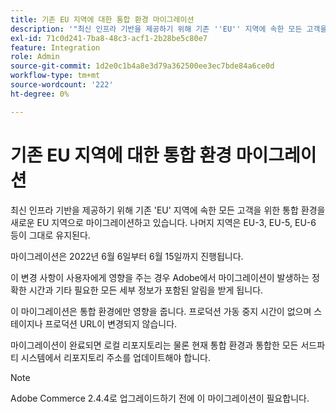 ```yaml
---
title: 기존 EU 지역에 대한 통합 환경 마이그레이션
description: '"최신 인프라 기반을 제공하기 위해 기존 ''EU'' 지역에 속한 모든 고객을 위한 통합 환경을 새로운 EU 지역으로 마이그레이션하고 있습니다. 나머지 지역 &ndash; EU-3, EU-5, EU-6 &ndash;은 그대로 유지됩니다.  '''
exl-id: 71c0d241-7ba8-48c3-acf1-2b28be5c80e7
feature: Integration
role: Admin
source-git-commit: 1d2e0c1b4a8e3d79a362500ee3ec7bde84a6ce0d
workflow-type: tm+mt
source-wordcount: '222'
ht-degree: 0%

---
```


# 기존 EU 지역에 대한 통합 환경 마이그레이션

최신 인프라 기반을 제공하기 위해 기존 &#39;EU&#39; 지역에 속한 모든 고객을 위한 통합 환경을 새로운 EU 지역으로 마이그레이션하고 있습니다. 나머지 지역은 EU-3, EU-5, EU-6 등이 그대로 유지된다.

마이그레이션은 2022년 6월 6일부터 6월 15일까지 진행됩니다.

이 변경 사항이 사용자에게 영향을 주는 경우 Adobe에서 마이그레이션이 발생하는 정확한 시간과 기타 필요한 모든 세부 정보가 포함된 알림을 받게 됩니다.

이 마이그레이션은 통합 환경에만 영향을 줍니다. 프로덕션 가동 중지 시간이 없으며 스테이지나 프로덕션 URL이 변경되지 않습니다.

마이그레이션이 완료되면 로컬 리포지토리는 물론 현재 통합 환경과 통합한 모든 서드파티 시스템에서 리포지토리 주소를 업데이트해야 합니다.

>[!NOTE]
>
>Adobe Commerce 2.4.4로 업그레이드하기 전에 이 마이그레이션이 필요합니다.
